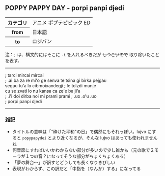 ## POPPY PAPPY DAY - porpi panpi djedi

<table>
<tr><th>カテゴリ</th><td>アニメ ポプテピピック ED</td></tr>
<tr><th>from</th><td>日本語</td></tr>
<tr><th>to</th><td>ロジバン</td></tr>
</table>

注：`;` は、構文的にはそこに `.i` を入れるべきだが ~~しつこいので~~ 取り除いたことを表す。

---

; tarci mircai mircai  
; .ai ba za re mi'o ge senva te tsina gi birka pejgau  
segau tu'a lo cibmoixandegji ; le tolzdi munje  
cu se zvati lo nu kansa ca ze'e ba ji'a  
; .i'i doi dirba noi mi prami prami ; .uo .o'u .uo  
; porpi panpi djedi

---

### 雑記
- タイトルの意味は「"砕けた平和"の日」で偶然にもそれっぽい。lujvo にすると `popypapydei` とより近くなるが、そんな lujvo はあっても使われませんね
- 何音節にすればいいかわからない部分が多いので少し雑かも（元の歌で２モーラが１つの音？になってそうな部分がちょくちょくある）
- 「夢の舞台～」が訳すとどうしても長くなりきびしい
- 表現がわからず、この訳だと「中指を（なんか）する」になってる
